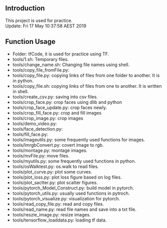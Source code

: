 ## Introduction
This project is used for practice.  
Update: Fri 17 May 10:37:58 AEST 2019

## Function Usage
- Folder: tfCode, it is used for practice using TF.  
- tools/1.sh: Temporary files.  
- tools/change_name.sh: Changing file names using shell.  
- tools/copy_file_fromFile.py:   
- tools/copy_file.py: copying links of files from one folder to another. It is in python.  
- tools/copy_file.sh: copying links of files from one to another. It is written in shell.  
- tools/create_csv.py: saving into csv files.
- tools/crop_face.py: crop faces using dlib and python
- tools/crop_face_update.py: crop faces newly.
- tools/crop_fill_face.py: crop and fill images
- tools/crop_image.py: crop images
- tools/demo_video.py: 
- tools/face_detection.py: 
- tools/fill_face.py: 
- tools/imageutils.py: some frequently used functions for images.
- tools/ImrgbConvert.py: covert image to rgb.
- tools/montage.py: montage images.
- tools/mvFile.py: move files.
- tools/myutils.py: some frequently used functions in python.
- tools/osWalktest.py: os.walk to read files.
- tools/plot_curve.py: plot some curves.
- tools/plot_loss.py: plot loss figure based on log files.
- tools/plot_sactter.py: plot scatter figures.
- tools/pytorch_Model_Construct.py: build model in pytorch.
- tools/pytorch_utils.py: usually used functions in pytroch.
- tools/pytorch_visualize.py: visualization for pytorch.
- tools/read_copy_file.py: read and copy files.
- tools/read_name.py: read file names and save into a txt file.
- tools/reszie_image.py: resize images.
- tools/tensorflow_loaddata.py: loading tf data.

